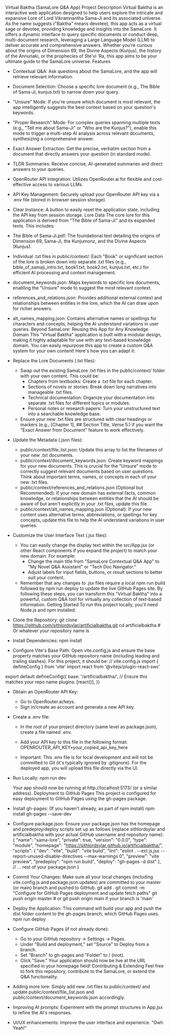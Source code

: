 Virtual Baktha (SamaLore Q&A App)
Project Description
Virtual Baktha is an interactive web application designed to help users explore the intricate and expansive Lore of Lord Vikramnantha Sama-Ji and its associated universe. As the name suggests ("Baktha" means devotee), this app acts as a virtual sage or devotee, providing knowledge and insights into the SamaLore. It offers a dynamic interface to query specific documents or conduct deep, multi-document research, leveraging a Large Language Model (LLM) to deliver accurate and comprehensive answers.
Whether you're curious about the origins of Dimension 69, the Divine Aspects (Kunjus), the history of the Annunaki, or the prophecies of Ste'vi 'Ra, this app aims to be your ultimate guide to the SamaLore universe.
Features
 * Contextual Q&A: Ask questions about the SamaLore, and the app will retrieve relevant information.
 * Document Selection: Choose a specific lore document (e.g., The Bible of Sama-Ji, kunjus.txt) to narrow down your query.
 * "Unsure" Mode: If you're unsure which document is most relevant, the app intelligently suggests the best context based on your question's keywords.
 * "Proper Research" Mode: For complex queries spanning multiple texts (e.g., "Tell me about Sama-Ji" or "Who are the Kunjus?"), enable this mode to trigger a multi-step AI analysis across relevant documents, synthesizing a comprehensive answer.
 * Exact Answer Extraction: Get the precise, verbatim section from a document that directly answers your question (in standard mode).
 * TLDR Summaries: Receive concise, AI-generated summaries and direct answers to your queries.
 * OpenRouter API Integration: Utilizes OpenRouter.ai for flexible and cost-effective access to various LLMs.
 * API Key Management: Securely upload your OpenRouter API key via a .env file (stored in browser session storage).
 * Clear Instance: A button to easily reset the application state, including the API key from session storage.
Lore Data
The core lore for this application is derived from "The Bible of Sama-Ji" and its expanded texts. This includes:
 * The Bible of Sama-Ji.pdf: The foundational text detailing the origins of Dimension 69, Sama-Ji, the Kunjumonz, and the Divine Aspects (Kunjus).
 * Individual .txt files in public/context/: Each "Book" or significant section of the lore is broken down into separate .txt files (e.g., bible_of_samaji_intro.txt, book1.txt, book2.txt, kunjus.txt, etc.) for efficient AI processing and context management.
 * document_keywords.json: Maps keywords to specific lore documents, enabling the "Unsure" mode to suggest the most relevant context.
 * references_and_relations.json: Provides additional external context and relationships between entities in the lore, which the AI can draw upon for richer answers.
 * alt_names_mapping.json: Contains alternative names or spellings for characters and concepts, helping the AI understand variations in user queries.
Beyond SamaLore: Reusing this App for Any Knowledge Domain
This "Virtual Baktha" application is built with a modular design, making it highly adaptable for use with any text-based knowledge domain. You can easily repurpose this app to create a custom Q&A system for your own content!
Here's how you can adapt it:
 * Replace the Lore Documents (.txt files):
   * Swap out the existing SamaLore .txt files in the public/context/ folder with your own content. This could be:
     * Chapters from textbooks: Create a .txt file for each chapter.
     * Sections of novels or stories: Break down long narratives into manageable .txt files.
     * Technical documentation: Organize your documentation into separate .txt files for different topics or modules.
     * Personal notes or research papers: Turn your unstructured text into a searchable knowledge base.
   * Ensure your new .txt files are structured with clear headings or markers (e.g., [Chapter 1], ## Section Title, Verse 5:) if you want the "Exact Answer from Document" feature to work effectively.
 * Update the Metadata (.json files):
   * public/context/file_list.json: Update this array to list the filenames of your new .txt documents.
   * public/context/document_keywords.json: Create keyword mappings for your new documents. This is crucial for the "Unsure" mode to correctly suggest relevant documents based on user questions. Think about important terms, names, or concepts in each of your new .txt files.
   * public/context/references_and_relations.json (Optional but Recommended): If your new domain has external facts, common knowledge, or relationships between entities that the AI should be aware of but aren't explicitly in your .txt files, update this file.
   * public/context/alt_names_mapping.json (Optional): If your new content uses alternative terms, abbreviations, or spellings for key concepts, update this file to help the AI understand variations in user queries.
 * Customize the User Interface Text (.jsx files):
   * You can easily change the display text within the src/App.jsx (or other React components if you expand the project) to match your new domain. For example:
     * Change the main title from "SamaLore Contextual Q&A App" to "My Novel Q&A Assistant" or "Tech Doc Navigator."
     * Adjust labels for input fields, buttons, or result sections to better suit your content.
   * Remember that any changes to .jsx files require a local npm run build followed by npm run deploy to update the live GitHub Pages site.
By following these steps, you can transform this "Virtual Baktha" into a powerful, custom Q&A tool for virtually any collection of text-based information.
Getting Started
To run this project locally, you'll need Node.js and npm installed.
 * Clone the Repository:
   git clone https://github.com/sithlordsylar/artificialbaktha.git
cd artificialbaktha # Or whatever your repository name is

 * Install Dependencies:
   npm install

 * Configure Vite's Base Path:
   Open vite.config.js and ensure the base property matches your GitHub repository name (including leading and trailing slashes). For this project, it should be:
   // vite.config.js
import { defineConfig } from 'vite'
import react from '@vitejs/plugin-react-swc'

export default defineConfig({
  base: '/artificialbaktha/', // Ensure this matches your repo name
  plugins: [react()],
})

 * Obtain an OpenRouter API Key:
   * Go to OpenRouter.ai/keys.
   * Sign in/create an account and generate a new API key.
 * Create a .env file:
   * In the root of your project directory (same level as package.json), create a file named .env.
   * Add your API key to this file in the following format:
     OPENROUTER_API_KEY=your_copied_api_key_here

   * Important: This .env file is for local development and will not be committed to Git (it's typically ignored by .gitignore). For the deployed app, you will upload this file directly via the UI.
 * Run Locally:
   npm run dev

   Your app should now be running at http://localhost:5173/ (or a similar address).
Deployment to GitHub Pages
This project is configured for easy deployment to GitHub Pages using the gh-pages package.
 * Install gh-pages: (If you haven't already, as part of npm install)
   npm install gh-pages --save-dev

 * Configure package.json:
   Ensure your package.json has the homepage and predeploy/deploy scripts set up as follows (replace sithlordsylar and artificialbaktha with your actual GitHub username and repository name):
   {
  "name": "sama-lore",
  "private": true,
  "version": "0.0.0",
  "type": "module",
  "homepage": "https://sithlordsylar.github.io/artificialbaktha/",
  "scripts": {
    "dev": "vite",
    "build": "vite build",
    "lint": "eslint . --ext js,jsx --report-unused-disable-directives --max-warnings 0",
    "preview": "vite preview",
    "predeploy": "npm run build",
    "deploy": "gh-pages -d dist"
  },
  // ... rest of your package.json
}

 * Commit Your Changes:
   Make sure all your local changes (including vite.config.js and package.json updates) are committed to your master (or main) branch and pushed to GitHub.
   git add .
git commit -m "Configure for GitHub Pages deployment and update fetch paths"
git push origin master # or git push origin main if your branch is 'main'

 * Deploy the Application:
   This command will build your app and push the dist folder content to the gh-pages branch, which GitHub Pages uses.
   npm run deploy

 * Configure GitHub Pages (if not already done):
   * Go to your GitHub repository -> Settings -> Pages.
   * Under "Build and deployment," set "Source" to Deploy from a branch.
   * Set "Branch" to gh-pages and "Folder" to / (root).
   * Click "Save."
Your application should now be live at the URL specified in your homepage field!
Contributing & Extending
Feel free to fork this repository, contribute to the SamaLore, or extend the Q&A functionality.
 * Adding more lore: Simply add new .txt files to public/context/ and update public/context/file_list.json and public/context/document_keywords.json accordingly.
 * Improving AI prompts: Experiment with the prompt structures in App.jsx to refine the AI's responses.
 * UI/UX enhancements: Improve the user interface and experience.
"Owh Yeah!"
